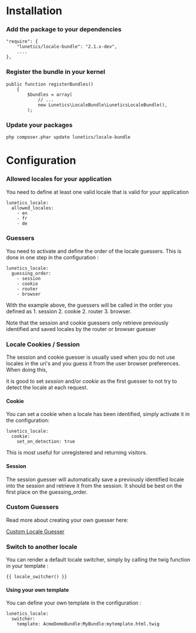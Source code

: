 # Installation

### Add the package to your dependencies

````
"require": {
    "lunetics/locale-bundle": "2.1.x-dev",
    ....
},
````

### Register the bundle in your kernel

````
public function registerBundles()
    {
        $bundles = array(
            // ...
            new Lunetics\LocaleBundle\LuneticsLocaleBundle(),
        );
````

### Update your packages

````
php composer.phar update lunetics/locale-bundle
````

# Configuration

### Allowed locales for your application

You need to define at least one valid locale that is valid for your application

````
lunetics_locale:
  allowed_locales:
    - en
    - fr
    - de
````

### Guessers

You need to activate and define the order of the locale guessers. This is done in one step in the configuration :

````
lunetics_locale:
  guessing_order:
    - session
    - cookie
    - router
    - browser
````
With the example above, the guessers will be called in the order you defined as 1. session 2. cookie 2. router 3. browser.

Note that the session and cookie guessers only retrieve previously identified and saved locales by the router or browser guesser

### Locale Cookies / Session 

The session and cookie guesser is usually used when you do not use locales in the uri's and you guess it from the user browser preferences. When doing this,

 it is good to set *session* and/or *cookie* as the first guesser to not try to detect the locale at each request.

#### Cookie
You can set a cookie when a locale has been identified, simply activate it in the configuration:

````
lunetics_locale:
  cookie:
    set_on_detection: true
````
This is most useful for unregistered and returning visitors.

#### Session

The session guesser will automatically save a previously identified locale into the session and retrieve it from the session. It should be best on the first place on the guessing_order.

### Custom Guessers

Read more about creating your own guesser here:

[Custom Locale Guesser](guesser.md)

### Switch to another locale

You can render a default locale switcher, simply by calling the twig function in your template :

````
{{ locale_switcher() }}
````

#### Using your own template

You can define your own template in the configuration :

````
lunetics_locale:
  switcher:
    template: AcmeDemoBundle:MyBundle:mytemplate.html.twig
````

